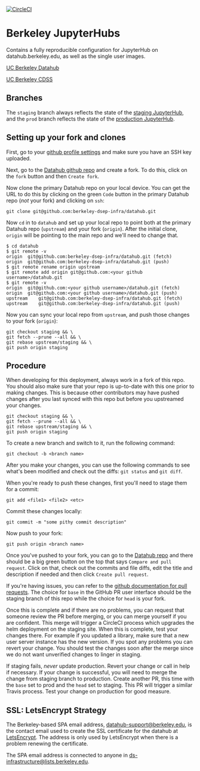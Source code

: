 [![CircleCI](https://dl.circleci.com/status-badge/img/gh/berkeley-dsep-infra/datahub/tree/staging.svg?style=svg)](https://dl.circleci.com/status-badge/redirect/gh/berkeley-dsep-infra/datahub/tree/staging)

# Berkeley JupyterHubs 

Contains a fully reproducible configuration for JupyterHub on datahub.berkeley.edu,
as well as the single user images.

[UC Berkeley Datahub](https://cdss.berkeley.edu/data)

[UC Berkeley CDSS](https://cdss.berkeley.edu)

## Branches

The `staging` branch always reflects the state of the [staging JupyterHub](http://staging.datahub.berkeley.edu),
and the `prod` branch reflects the state of the [production JupyterHub](http://datahub.berkeley.edu).

## Setting up your fork and clones
First, go to your [github profile settings](https://github.com/settings/keys)
and make sure you have an SSH key uploaded.

Next, go to the [Datahub github repo](https://github.com/berkeley-dsep-infra/datahub/)
and create a fork.  To do this, click on the `fork` button and then `Create fork`.

Now clone the primary Datahub repo on your local device.  You can get the URL to do
this by clicking on the green `Code` button in the primary Datahub repo (*not* your fork)
and clicking on `ssh`:
```
git clone git@github.com:berkeley-dsep-infra/datahub.git
```

Now `cd` in to `datahub` and set up your local repo to point both at the primary
Datahub repo (`upstream`) and your fork (`origin`).  After the initial clone,
`origin` will be pointing to the main repo and we'll need to change that.
```
$ cd datahub
$ git remote -v
origin	git@github.com:berkeley-dsep-infra/datahub.git (fetch)
origin	git@github.com:berkeley-dsep-infra/datahub.git (push)
$ git remote rename origin upstream
$ git remote add origin git@github.com:<your github username>/datahub.git
$ git remote -v
origin	git@github.com:<your github username>/datahub.git (fetch)
origin	git@github.com:<your github username>/datahub.git (push)
upstream	git@github.com:berkeley-dsep-infra/datahub.git (fetch)
upstream	git@github.com:berkeley-dsep-infra/datahub.git (push)
```

Now you can sync your local repo from `upstream`, and push those changes to your
fork (`origin`):
```
git checkout staging && \
git fetch --prune --all && \
git rebase upstream/staging && \
git push origin staging
```


## Procedure

When developing for this deployment, always work in a fork of this repo.
You should also make sure that your repo is up-to-date with this one prior
to making changes. This is because other contributors may have pushed changes
after you last synced with this repo but before you upstreamed your changes.

```
git checkout staging && \
git fetch --prune --all && \
git rebase upstream/staging && \
git push origin staging
```

To create a new branch and switch to it, run the following command:
```
git checkout -b <branch name>
```

After you make your changes, you can use the following commands to see
what's been modified and check out the diffs:  `git status` and `git diff`.


When you're ready to push these changes, first you'll need to stage them for a
commit:
```
git add <file1> <file2> <etc>
```

Commit these changes locally:
```
git commit -m "some pithy commit description"
```

Now push to your fork:
```
git push origin <branch name>
```

Once you've pushed to your fork, you can go to the
[Datahub repo](https://github.com/berkeley-dsep-infra/datahub) and there
should be a big green button on the top that says `Compare and pull request`.
Click on that, check out the commits and file diffs, edit the title and
description if needed and then click `Create pull request`.

If you're having issues, you can refer to the [github documentation for pull
requests](https://help.github.com/articles/about-pull-requests/).
The choice for `base` in the GitHub PR user interface should be the staging
branch of this repo while the choice for `head` is your fork.

Once this is complete and if there are no problems, you can request that
someone review the PR before merging, or you can merge yourself if you are
confident. This merge will trigger a CircleCI process which upgrades the
helm deployment on the staging site. When this is complete, test your
changes there. For example if you updated a library, make sure that a new
user server instance has the new version. If you spot any problems you can
revert your change. You should test the changes soon after the merge since
we do not want unverified changes to linger in staging.

If staging fails, *never* update production. Revert your change or
call in help if necessary. If your change is successful, you will need
to merge the change from staging branch to production. Create another PR,
this time with the `base` set to prod and the `head` set to staging. This
PR will trigger a similar Travis process. Test your change on production
for good measure.

## SSL: LetsEncrypt Strategy
The Berkeley-based SPA email address, datahub-support@berkeley.edu, is the
contact email used to create the SSL certificate for the datahub at
[LetsEncrypt](https://letsencrypt.org/). The address is only used by LetsEncrypt
when there is a problem renewing the certificate.

The SPA email address is connected to anyone in ds-infrastructure@lists.berkeley.edu.
